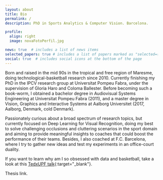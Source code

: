 ```yaml
---
layout: about
title: Bio
permalink: /
description: PhD in Sports Analytics & Computer Vision. Barcelona.

profile:
  align: right
  image: novaFotoPerfil.jpg

news: true  # includes a list of news items
selected_papers: true # includes a list of papers marked as "selected={true}"
social: true  # includes social icons at the bottom of the page
---
```


Born and raised in the mid 90s in the tropical and free region of Maresme, doing technological-basketball research since 2010. Currently finishing my PhD in the IPCV research group at Universitat Pompeu Fabra, under the supervision of Gloria Haro and Coloma Ballester. Before becoming such a book-worm, I obtained a bachelor degree in Audiovisual Systems Engineering at Universitat Pompeu Fabra (2011), and a master degree in Vision, Graphics and Interactive Systems at Aalborg Universitet (2017, Aalborg, Denmark, cold Denmark).

Passionately curious about a broad spectrum of research topics, but currently focused on Deep Learning for Visual Recognition, doing my best to solve challenging occlusions and cluttering scenarios in the sport domain and aiming to provide meaningful insights to coaches that could boost the performance of their teams. Besides, I also coached at F.C. Barcelona, where I try to gather new ideas and test my experiments in an office-court duality.

If you want to learn why am I so obsessed with data and basketball, take a look at this [TedxUPF talk](https://youtu.be/gW0Yb779Oq4){:target="\_blank"}.

Thesis link.